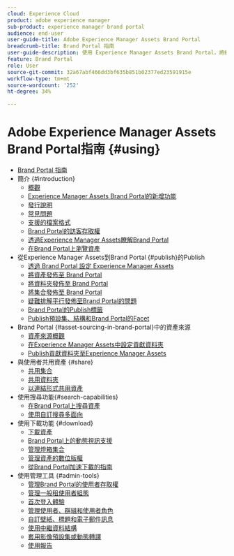 ```yaml
---
cloud: Experience Cloud
product: adobe experience manager
sub-product: experience manager brand portal
audience: end-user
user-guide-title: Adobe Experience Manager Assets Brand Portal
breadcrumb-title: Brand Portal 指南
user-guide-description: 使用 Experience Manager Assets Brand Portal，將經過核准的品牌和產品資產安全地散發給外部代理商、合作夥伴、內部團隊和經銷商進行下載，以符合行銷需求。
feature: Brand Portal
role: User
source-git-commit: 32a67abf466dd3bf635b851b02377ed23591915e
workflow-type: tm+mt
source-wordcount: '252'
ht-degree: 34%

---
```



# Adobe Experience Manager Assets Brand Portal指南 {#using}

+ [Brand Portal 指南](/help/using/home.md)
+ 簡介 {#introduction}
   + [概觀](/help/using/brand-portal.md)
   + [Experience Manager Assets Brand Portal的新增功能](/help/using/whats-new.md)
   + [發行說明](/help/using/brand-portal-release-notes.md)
   + [常見問題](/help/using/brand-portal-faqs.md)
   + [支援的檔案格式](/help/using/brand-portal-supported-formats.md)
   + [Brand Portal的訪客存取權](/help/using/guest-access.md)
   + [透過Experience Manager Assets瞭解Brand Portal](https://experienceleague.adobe.com/en/docs/experience-manager-brand-portal/using/home)
   + [在Brand Portal上瀏覽資產](/help/using/browse-assets-brand-portal.md)
+ 從Experience Manager Assets到Brand Portal {#publish}的Publish
   + [透過 Brand Portal 設定 Experience Manager Assets](/help/using/configure-aem-assets-with-brand-portal.md)
   + [將資產發佈至 Brand Portal](https://experienceleague.adobe.com/en/docs/experience-manager-65/content/assets/brandportal/brand-portal-publish-assets)
   + [將資料夾發佈至 Brand Portal](https://experienceleague.adobe.com/en/docs/experience-manager-65/content/assets/brandportal/brand-portal-publish-folder)
   + [將集合發佈至 Brand Portal](https://experienceleague.adobe.com/en/docs/experience-manager-65/content/assets/brandportal/brand-portal-publish-collection)
   + [疑難排解平行發佈至Brand Portal的問題](/help/using/troubleshoot-parallel-publishing.md)
   + [Brand Portal的Publish標籤](/help/using/brand-portal-publish-tags.md)
   + [Publish預設集、結構和Brand Portal的Facet](/help/using/publish-schema-search-facets-presets.md)
+ Brand Portal {#asset-sourcing-in-brand-portal}中的資產來源
   + [資產來源概觀](/help/using/brand-portal-asset-sourcing.md)
   + [在Experience Manager Assets中設定貢獻資料夾](/help/using/brand-portal-publish-contribution-folder-to-brand-portal.md)
   + [Publish貢獻資料夾至Experience Manager Assets](/help/using/brand-portal-publish-contribution-folder-to-aem-assets.md)
+ 與使用者共用資產 {#share}
   + [共用集合](/help/using/brand-portal-share-collection.md)
   + [共用資料夾](/help/using/brand-portal-sharing-folders.md)
   + [以連結形式共用資產](/help/using/brand-portal-link-share.md)
+ 使用搜尋功能{#search-capabilities}
   + [在Brand Portal上搜尋資產](/help/using/brand-portal-searching.md)
   + [使用自訂搜尋多面向](/help/using/brand-portal-search-facets.md)
+ 使用下載功能 {#download}
   + [下載資產](/help/using/brand-portal-download-assets.md)
   + [Brand Portal上的動態視訊支援](/help/using/dynamic-video-brand-portal.md)
   + [管理燈箱集合](/help/using/brand-portal-light-box.md)
   + [管理資產的數位版權](/help/using/manage-digital-rights-of-assets.md)
   + [從Brand Portal加速下載的指南](/help/using/accelerated-download.md)
+ 使用管理工具 {#admin-tools}
   + [管理Brand Portal的使用者存取權](/help/using/access-configurations-brand-portal.md)
   + [管理一般租使用者組態](/help/using/brand-portal-general-configuration.md)
   + [首次登入體驗](/help/using/brand-portal-onboarding.md)
   + [管理使用者、群組和使用者角色](/help/using/brand-portal-adding-users.md)
   + [自訂壁紙、標題和電子郵件訊息](/help/using/brand-portal-branding.md)
   + [使用中繼資料結構](/help/using/brand-portal-metadata-schemas.md)
   + [套用影像預設集或動態轉譯](/help/using/brand-portal-image-presets.md)
   + [使用報告](/help/using/brand-portal-reports.md)

